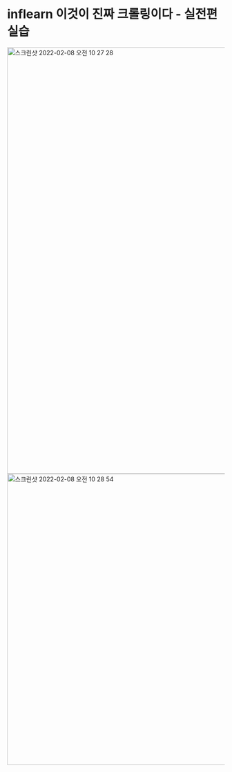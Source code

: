 # inflearn 이것이 진짜 크롤링이다 - 실전편 실습
<img width="988" alt="스크린샷 2022-02-08 오전 10 27 28" src="https://user-images.githubusercontent.com/81704418/152900532-656a0cd9-0d4a-4a91-a968-b0bd9936e53e.png">
<img width="675" alt="스크린샷 2022-02-08 오전 10 28 54" src="https://user-images.githubusercontent.com/81704418/152900620-671c5fe8-e6e0-4dc9-86d2-ef93226ddf4f.png">
